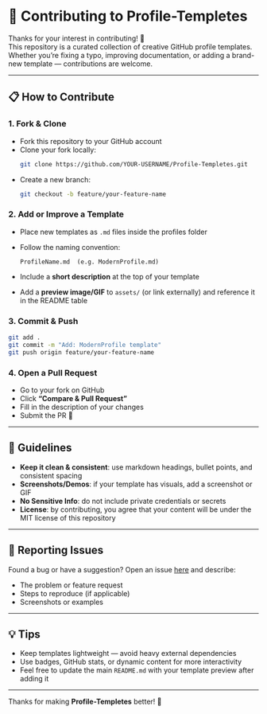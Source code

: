 # 🤝 Contributing to Profile-Templetes

Thanks for your interest in contributing! 🚀  
This repository is a curated collection of creative GitHub profile templates.  
Whether you’re fixing a typo, improving documentation, or adding a brand-new template — contributions are welcome.

---

## 📋 How to Contribute

### 1. Fork & Clone

- Fork this repository to your GitHub account  
- Clone your fork locally:
  ```bash
  git clone https://github.com/YOUR-USERNAME/Profile-Templetes.git
  ````

* Create a new branch:

  ```bash
  git checkout -b feature/your-feature-name
  ```

### 2. Add or Improve a Template

* Place new templates as `.md` files inside the profiles folder
* Follow the naming convention:

  ```
  ProfileName.md  (e.g. ModernProfile.md)
  ```
* Include a **short description** at the top of your template
* Add a **preview image/GIF** to `assets/` (or link externally) and reference it in the README table

### 3. Commit & Push

```bash
git add .
git commit -m "Add: ModernProfile template"
git push origin feature/your-feature-name
```

### 4. Open a Pull Request

* Go to your fork on GitHub
* Click **“Compare & Pull Request”**
* Fill in the description of your changes
* Submit the PR 🎉

---

## 📝 Guidelines

* **Keep it clean & consistent**: use markdown headings, bullet points, and consistent spacing
* **Screenshots/Demos**: if your template has visuals, add a screenshot or GIF
* **No Sensitive Info**: do not include private credentials or secrets
* **License**: by contributing, you agree that your content will be under the MIT license of this repository

---

## 🐛 Reporting Issues

Found a bug or have a suggestion?
Open an issue [here](../../issues) and describe:

* The problem or feature request
* Steps to reproduce (if applicable)
* Screenshots or examples

---

## 💡 Tips

* Keep templates lightweight — avoid heavy external dependencies
* Use badges, GitHub stats, or dynamic content for more interactivity
* Feel free to update the main `README.md` with your template preview after adding it

---

Thanks for making **Profile-Templetes** better! 🎨
